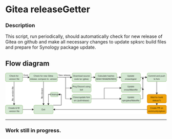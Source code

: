 # Gitea releaseGetter

### Description
This script, run periodically, should automatically check for new release of Gitea on github and make all necessary
changes to update spksrc build files and prepare for Synology package update.

## Flow diagram

![Flow diagram](media/diag.png?raw=true "Flow diagram")

---
### Work still in progress.